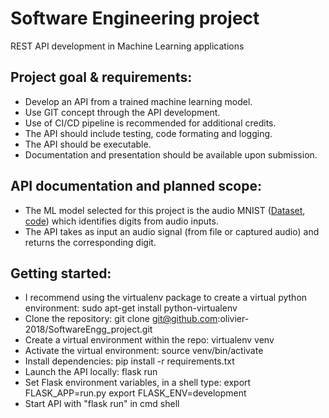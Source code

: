 # Software Engineering project
REST API development in Machine Learning applications

## Project goal & requirements:
- Develop an API from a trained machine learning model.
- Use GIT concept through the API development.
- Use of CI/CD pipeline is recommended for additional credits.
- The API should include testing, code formating and logging.
- The API should be executable.
- Documentation and presentation should be available upon submission.

## API documentation and planned scope:
- The ML model selected for this project is the audio MNIST ([Dataset](https://www.kaggle.com/sripaadsrinivasan/audio-mnist), [code](https://colab.research.google.com/github/AdvancedNLP/audio_mnist/blob/exercise/audio_mnist_tcn.ipynb)) which identifies digits from audio inputs.
- The API takes as input an audio signal (from file or captured audio) and returns the corresponding digit.

## Getting started:
- I recommend using the virtualenv package to create a virtual python environment: sudo apt-get install python-virtualenv
- Clone the repository: git clone git@github.com:olivier-2018/SoftwareEngg_project.git
- Create a virtual environment within the repo: virtualenv venv
- Activate the virtual environment: source venv/bin/activate
- Install dependencies: pip install -r requirements.txt
- Launch the API locally: flask run
- Set Flask environment variables, in a shell type:
   export FLASK_APP=run.py
   export FLASK_ENV=development
- Start API with "flask run" in cmd shell
